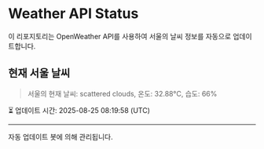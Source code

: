 
# Weather API Status

이 리포지토리는 OpenWeather API를 사용하여 서울의 날씨 정보를 자동으로 업데이트합니다.

## 현재 서울 날씨
> 서울의 현재 날씨: scattered clouds, 온도: 32.88°C, 습도: 66%

⏳ 업데이트 시간: 2025-08-25 08:19:58 (UTC)

---
자동 업데이트 봇에 의해 관리됩니다.
